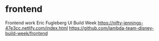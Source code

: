 # frontend
Frontend work
Eric Fugleberg
UI Build Week
https://nifty-jennings-47e3cc.netlify.com/index.html
https://github.com/lambda-team-disney-build-week/frontend
